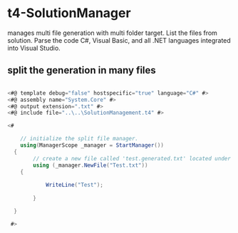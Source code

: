 # t4-SolutionManager
manages multi file generation with multi folder target. List the files from solution. Parse the code C#, Visual Basic, and all .NET languages integrated into Visual Studio.


## split the generation in many files
```c#

<#@ template debug="false" hostspecific="true" language="C#" #>
<#@ assembly name="System.Core" #>
<#@ output extension=".txt" #>
<#@ include file="..\..\SolutionManagement.t4" #>

<# 

	// initialize the split file manager. 
	using(ManagerScope _manager = StartManager())
  {  
		// create a new file called 'test.generated.txt' located under the script T4.
		using (_manager.NewFile("Test.txt"))
    {
      
			WriteLine("Test");
      
		}

  }

 #>

```
